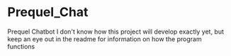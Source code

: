 # Prequel_Chat
Prequel Chatbot
I don't know how this project will develop exactly yet, but keep an eye out in the readme for information on how the program functions
